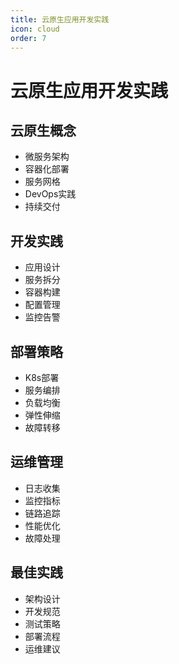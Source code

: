 ```yaml
---
title: 云原生应用开发实践
icon: cloud
order: 7
---
```


# 云原生应用开发实践

## 云原生概念
- 微服务架构
- 容器化部署
- 服务网格
- DevOps实践
- 持续交付

## 开发实践
- 应用设计
- 服务拆分
- 容器构建
- 配置管理
- 监控告警

## 部署策略
- K8s部署
- 服务编排
- 负载均衡
- 弹性伸缩
- 故障转移

## 运维管理
- 日志收集
- 监控指标
- 链路追踪
- 性能优化
- 故障处理

## 最佳实践
- 架构设计
- 开发规范
- 测试策略
- 部署流程
- 运维建议
